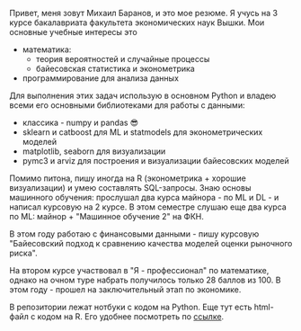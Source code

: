 Привет, меня зовут Михаил Баранов, и это мое резюме. Я учусь на 3 курсе бакалавриата факультета экономических наук Вышки. Мои основные учебные интересы это
* математика:
  * теория вероятностей и случайные процессы
  * байесовская статистика и эконометрика
* программирование для анализа данных

Для выполнения этих задач использую в основном Python и владею всеми его основными библиотеками для работы с данными:
* классика - numpy и pandas :sunglasses:
* sklearn и catboost для ML и statmodels для эконометрических моделей
* matplotlib, seaborn для визуализации 
* pymc3 и arviz для построения и визуализации байесовских моделей

Помимо питона, пишу иногда на R (эконометрика + хорошие визуализации) и умею составлять SQL-запросы. Знаю основы машинного обучения: прослушал два курса майнора - по ML и DL - и написал курсовую на 2 курсе. В этом семестре слушаю еще два курса по ML: майнор + "Машинное обучение 2" на ФКН.

В этом году работаю с финансовыми данными - пишу курсовую "Байесовский подход к сравнению качества моделей оценки рыночного риска". 

На втором курсе участвовал в "Я - профессионал" по математике, однако на очном туре набрать получилось только 28 баллов из 100. В этом году - прошел на заключительный этап по экономике.

В репозитории лежат нотбуки с кодом на Python. Еще тут есть html-файл с кодом на R. Его удобнее посмотреть по [ссылке](https://htmlpreview.github.io/?https://github.com/uasek/VDNH/blob/master/Matstat_lab.html).
